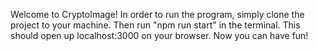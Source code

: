 Welcome to CryptoImage!
In order to run the program, simply clone the project to your machine. Then run "npm run start" in the terminal. This should open up localhost:3000 on your browser. Now you can have fun!